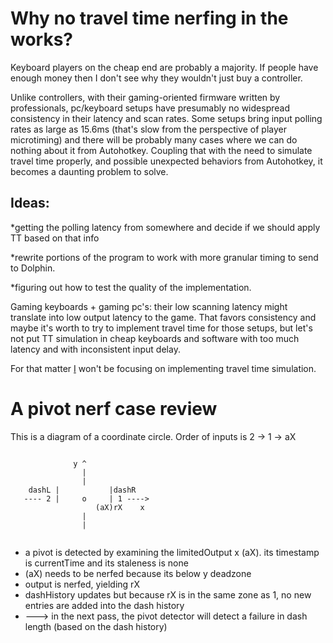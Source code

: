 # Why no travel time nerfing in the works?
Keyboard players on the cheap end are probably a majority. If people have enough money then I don't see why they wouldn't just buy a controller. 

Unlike controllers, with their gaming-oriented firmware written by professionals, pc/keyboard setups have presumably no widespread consistency in their latency and scan rates. Some setups bring input polling rates as large as 15.6ms (that's slow from the perspective of player microtiming) and there will be probably many cases where we can do nothing about it from Autohotkey. Coupling that with the need to simulate travel time properly, and possible unexpected behaviors from Autohotkey, it becomes a daunting problem to solve. 

## Ideas:
  *getting the polling latency from somewhere and decide if we should apply TT based on that info

  *rewrite portions of the program to work with more granular timing to send to Dolphin. 

  *figuring out how to test the quality of the implementation.


Gaming keyboards + gaming pc's: their low scanning latency might translate into low output latency to the game. That favors consistency and maybe it's worth to try to implement travel time for those setups, but let's not put TT simulation in cheap keyboards and software with too much latency and with inconsistent input delay.

For that matter [I](dron-link) won't be focusing on implementing travel time simulation.


# A pivot nerf case review
This is a diagram of a coordinate circle. Order of inputs is 2 -> 1 -> aX
```

              y ^
                |
                |
    dashL |           |dashR
   ---- 2 |     o     | 1 ---->
                   (aX)rX    x
                |
                |
          
```

* a pivot is detected by examining the limitedOutput x (aX). its timestamp is currentTime and its staleness is none
* (aX) needs to be nerfed because its below y deadzone 
* output is nerfed, yielding rX
* dashHistory updates but because rX is in the same zone as 1, no new entries are added into the dash history
* ---> in the next pass, the pivot detector will detect a failure in dash length (based on the dash history)

